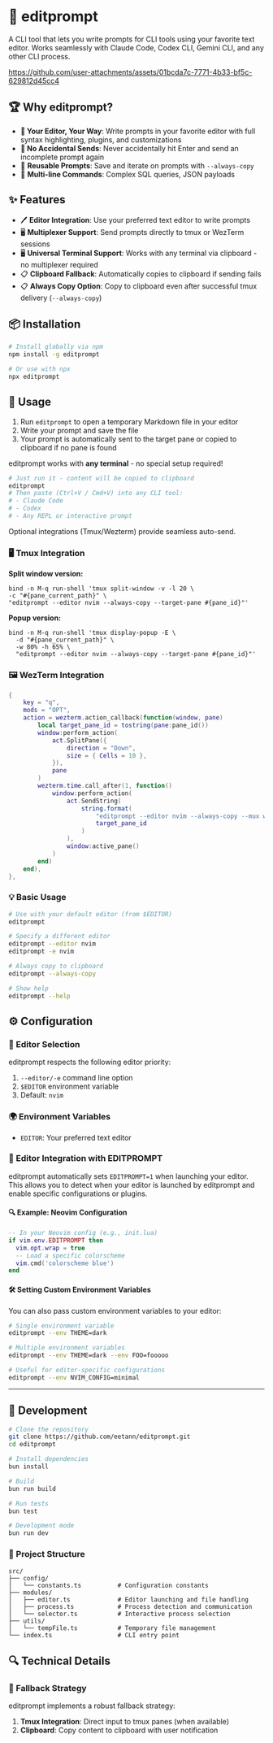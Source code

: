 # 📝 editprompt

A CLI tool that lets you write prompts for CLI tools using your favorite text editor. Works seamlessly with Claude Code, Codex CLI, Gemini CLI, and any other CLI process.

https://github.com/user-attachments/assets/01bcda7c-7771-4b33-bf5c-629812d45cc4


## 🏆 Why editprompt?

- **🎯 Your Editor, Your Way**: Write prompts in your favorite editor with full syntax highlighting, plugins, and customizations
- **🚫 No Accidental Sends**: Never accidentally hit Enter and send an incomplete prompt again
- 🔄 **Reusable Prompts**: Save and iterate on prompts with `--always-copy`
- 📝 **Multi-line Commands**: Complex SQL queries, JSON payloads


## ✨ Features

- 🖊️ **Editor Integration**: Use your preferred text editor to write prompts
- 🖥️ **Multiplexer Support**: Send prompts directly to tmux or WezTerm sessions
- 🖥️ **Universal Terminal Support**: Works with any terminal via clipboard - no multiplexer required
- 📋 **Clipboard Fallback**: Automatically copies to clipboard if sending fails
- 📋 **Always Copy Option**: Copy to clipboard even after successful tmux delivery (`--always-copy`)


## 📦 Installation

```bash
# Install globally via npm
npm install -g editprompt

# Or use with npx
npx editprompt
```

## 🚀 Usage

1. Run `editprompt` to open a temporary Markdown file in your editor
2. Write your prompt and save the file
3. Your prompt is automatically sent to the target pane or copied to clipboard if no pane is found

editprompt works with **any terminal** - no special setup required!

```sh
# Just run it - content will be copied to clipboard
editprompt
# Then paste (Ctrl+V / Cmd+V) into any CLI tool:
# - Claude Code
# - Codex
# - Any REPL or interactive prompt
```

Optional integrations (Tmux/Wezterm) provide seamless auto-send.


### 🖥️ Tmux Integration

**Split window version:**
```tmux
bind -n M-q run-shell 'tmux split-window -v -l 20 \
-c "#{pane_current_path}" \
"editprompt --editor nvim --always-copy --target-pane #{pane_id}"'
```

**Popup version:**
```tmux
bind -n M-q run-shell 'tmux display-popup -E \
  -d "#{pane_current_path}" \
  -w 80% -h 65% \
  "editprompt --editor nvim --always-copy --target-pane #{pane_id}"'
```


### 🖼️ WezTerm Integration
```lua
{
    key = "q",
    mods = "OPT",
    action = wezterm.action_callback(function(window, pane)
        local target_pane_id = tostring(pane:pane_id())
        window:perform_action(
            act.SplitPane({
                direction = "Down",
                size = { Cells = 10 },
            }),
            pane
        )
        wezterm.time.call_after(1, function()
            window:perform_action(
                act.SendString(
                    string.format(
                        "editprompt --editor nvim --always-copy --mux wezterm --target-pane %s\n",
                        target_pane_id
                    )
                ),
                window:active_pane()
            )
        end)
    end),
},
```

### 💡 Basic Usage

```bash
# Use with your default editor (from $EDITOR)
editprompt

# Specify a different editor
editprompt --editor nvim
editprompt -e nvim

# Always copy to clipboard
editprompt --always-copy

# Show help
editprompt --help
```



## ⚙️ Configuration

### 📝 Editor Selection

editprompt respects the following editor priority:

1. `--editor/-e` command line option
2. `$EDITOR` environment variable  
3. Default: `nvim`

### 🌍 Environment Variables

- `EDITOR`: Your preferred text editor

### 🔧 Editor Integration with EDITPROMPT

editprompt automatically sets `EDITPROMPT=1` when launching your editor. This allows you to detect when your editor is launched by editprompt and enable specific configurations or plugins.

#### 🔍 Example: Neovim Configuration

```lua
-- In your Neovim config (e.g., init.lua)
if vim.env.EDITPROMPT then
  vim.opt.wrap = true
  -- Load a specific colorscheme
  vim.cmd('colorscheme blue')
end
```

#### 🛠️ Setting Custom Environment Variables

You can also pass custom environment variables to your editor:

```bash
# Single environment variable
editprompt --env THEME=dark

# Multiple environment variables
editprompt --env THEME=dark --env FOO=fooooo

# Useful for editor-specific configurations
editprompt --env NVIM_CONFIG=minimal
```

---

## 🔧 Development

```bash
# Clone the repository
git clone https://github.com/eetann/editprompt.git
cd editprompt

# Install dependencies
bun install

# Build
bun run build

# Run tests
bun test

# Development mode
bun run dev
```

### 📁 Project Structure

```
src/
├── config/
│   └── constants.ts          # Configuration constants
├── modules/
│   ├── editor.ts             # Editor launching and file handling
│   ├── process.ts            # Process detection and communication
│   └── selector.ts           # Interactive process selection
├── utils/
│   └── tempFile.ts           # Temporary file management
└── index.ts                  # CLI entry point
```

## 🔍 Technical Details

### 🔄 Fallback Strategy

editprompt implements a robust fallback strategy:

1. **Tmux Integration**: Direct input to tmux panes (when available)
2. **Clipboard**: Copy content to clipboard with user notification

